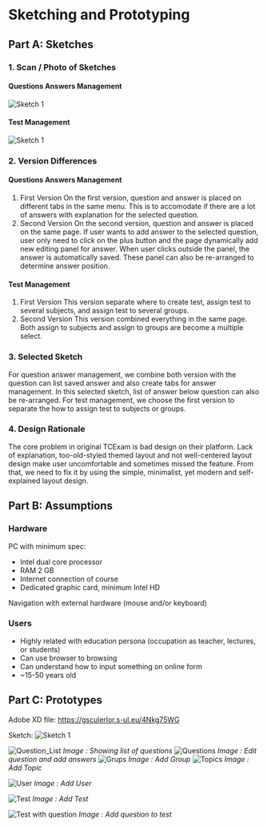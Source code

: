 # Sketching and Prototyping

## Part A: Sketches
### 1. Scan / Photo of Sketches
#### Questions Answers Management
![Sketch 1](/assets/prototype/handsketch/imk019.jpg)
#### Test Management
![Sketch 1](/assets/prototype/handsketch/imk018.jpg)
### 2. Version Differences

#### Questions Answers Management
1. First Version
On the first version, question and answer is placed on different tabs in the same menu. 
This is to accomodate if there are a lot of answers with explanation for the selected question.
2. Second Version
On the second version, question and answer is placed on the same page.
If user wants to add answer to the selected question, user only need to click on the plus button and the page 
dynamically add new editing panel for answer. When user clicks outside the panel, the answer is 
automatically saved. These panel can also be re-arranged to determine answer position.

#### Test Management
1. First Version
This version separate where to create test, assign test to several subjects, and assign test to several groups.
2. Second Version
This version combined everything in the same page. Both assign to subjects and assign to groups are become a 
multiple select. 
### 3. Selected Sketch
For question answer management, we combine both version with the question can list saved answer and also create
tabs for answer management. In this selected sketch, list of answer below question can also be re-arranged.
For test management, we choose the first version to separate the how to assign test to subjects or groups.

### 4. Design Rationale
The core problem in original TCExam is bad design on their platform. Lack of explanation, too-old-styled themed layout and not well-centered layout design make user uncomfortable and sometimes missed the feature. From that, we need to fix it by using the simple, minimalist, yet modern and self-explained layout design.

## Part B: Assumptions

### Hardware

PC with minimum spec:

- Intel dual core processor
- RAM 2 GB
- Internet connection of course
- Dedicated graphic card, minimum Intel HD

Navigation with external hardware (mouse and/or keyboard)

### Users

- Highly related with education persona (occupation as teacher, lectures, or students)
- Can use browser to browsing 
- Can understand how to input something on online form
- ~15-50 years old

## Part C: Prototypes

Adobe XD file: https://gsculerlor.s-ul.eu/4Nkg75WG

Sketch:
![Sketch 1](/assets/prototype/handsketch/sketch1.jpg)

![Question_List](/assets/prototype/ganen/List%20of%20questions.png)
*Image : Showing list of questions*
![Questions](/assets/prototype/ganen/Edit%20Question.png)
*Image : Edit question and add answers*
![Grups](/assets/prototype/ganen/Group%20Management.png)
*Image : Add Group*
![Topics](assets/prototype/ganen/Topics%20Management.png)
*Image : Add Topic*

![User](/assets/prototype/ganen/User%20Management.png)
*Image : Add User*

![Test](/assets/prototype/ganen/Test%20Management.png)
*Image : Add Test*

![Test with question](assets/prototype/ganen/Test%20Management%20%E2%80%93%20with%20answer.png)
*Image : Add question to test*
